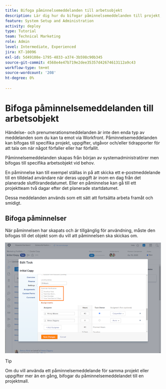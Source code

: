 ```yaml
---
title: Bifoga påminnelsemeddelanden till arbetsobjekt
description: Lär dig hur du bifogar påminnelsemeddelanden till projekt, uppgifter, utgåvor eller tidrapporter för att tala om för andra när arbetet förfaller eller förfaller.
feature: System Setup and Administration
activity: deploy
type: Tutorial
team: Technical Marketing
role: Admin
level: Intermediate, Experienced
jira: KT-10096
exl-id: 5d49108e-1795-4833-a374-3b598c90b345
source-git-commit: 4568e4e47b719e2dee35357d42674613112a9c43
workflow-type: tm+mt
source-wordcount: '208'
ht-degree: 0%

---
```


# Bifoga påminnelsemeddelanden till arbetsobjekt

Händelse- och prenumerationsmeddelanden är inte den enda typ av meddelanden som du kan ta emot via Workfront. Påminnelsemeddelanden kan bifogas till specifika projekt, uppgifter, utgåvor och/eller tidrapporter för att tala om när något förfaller eller har förfallit.

Påminnelsemeddelanden skapas från början av systemadministratörer men bifogas till specifika arbetsobjekt vid behov.

En påminnelse kan till exempel ställas in på att skicka ett e-postmeddelande till en tilldelad användare när deras uppgift är inom en dag från det planerade slutförandedatumet. Eller en påminnelse kan gå till ett projektteam två dagar efter det planerade startdatumet.

Dessa meddelanden används som ett sätt att fortsätta arbeta framåt och smidigt.

## Bifoga påminnelser

När påminnelsen har skapats och är tillgänglig för användning, måste den bifogas till det objekt som du vill att påminnelsen ska skickas om.

![[!UICONTROL Påminnelsemeddelande] i fönstret [!UICONTROL Redigera uppgift]](assets/admin-fund-user-notifications-17.png)

>[!TIP]
>
>Om du vill använda ett påminnelsemeddelande för samma projekt eller uppgifter mer än en gång, bifogar du påminnelsemeddelandet till en projektmall.

<!--
learn more URLs
 Attach a reminder notification to an object
Automatic reminders vs. reminder notifications
-->
